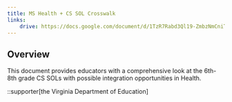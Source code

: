 ```yaml
---
title: MS Health + CS SOL Crosswalk
links:
    drive: https://docs.google.com/document/d/1TzR7Rabd3Ql19-ZmbzNmCniTL40YXKV7YitIqnX6Ar0/edit?usp=drive_link
---
```


## Overview
This document provides educators with a comprehensive look at the 6th- 8th grade CS SOLs with possible integration opportunities in Health.

::supporter[the Virginia Department of Education]